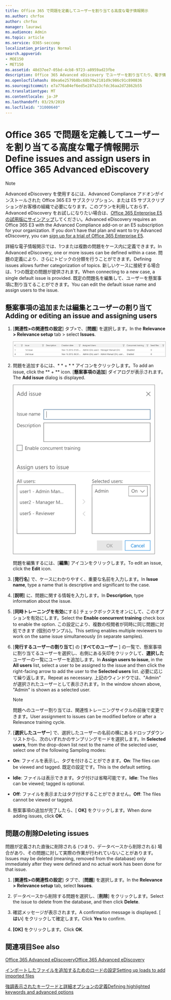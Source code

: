 ```yaml
---
title: Office 365 で問題を定義してユーザーを割り当てる高度な電子情報開示
ms.author: chrfox
author: chrfox
manager: laurawi
ms.audience: Admin
ms.topic: article
ms.service: O365-seccomp
localization_priority: Normal
search.appverid:
- MOE150
- MET150
ms.assetid: 48d37ee7-05bd-4cb8-9723-a8959ad23fbe
description: Office 365 Advanced eDiscovery でユーザーを割り当てたり、電子情報開示ケースの問題を削除したりするなど、案件を追加または編集する方法について説明します。
ms.openlocfilehash: 80ea6e2579b8bc68b70e2181d9c986c91c890836
ms.sourcegitcommit: e7a776a04ef6ed5e287a33cfdc36aa2d72862b55
ms.translationtype: MT
ms.contentlocale: ja-JP
ms.lasthandoff: 03/29/2019
ms.locfileid: "31000640"
---
```

# <a name="define-issues-and-assign-users-in-office-365-advanced-ediscovery"></a><span data-ttu-id="e0179-103">Office 365 で問題を定義してユーザーを割り当てる高度な電子情報開示</span><span class="sxs-lookup"><span data-stu-id="e0179-103">Define issues and assign users in Office 365 Advanced eDiscovery</span></span>

> [!NOTE]
> <span data-ttu-id="e0179-p101">Advanced eDiscovery を使用するには、Advanced Compliance アドオンがインストールされた Office 365 E3 サブスクリプション、または E5 サブスクリプションがお客様の組織で必要になります。このプランを利用しておらず、Advanced eDiscovery をお試しになりたい場合は、[Office 365 Enterprise E5 の試用版にサインアップ](https://go.microsoft.com/fwlink/p/?LinkID=698279)してください。</span><span class="sxs-lookup"><span data-stu-id="e0179-p101">Advanced eDiscovery requires an Office 365 E3 with the Advanced Compliance add-on or an E5 subscription for your organization. If you don't have that plan and want to try Advanced eDiscovery, you can [sign up for a trial of Office 365 Enterprise E5](https://go.microsoft.com/fwlink/p/?LinkID=698279).</span></span> 
  
<span data-ttu-id="e0179-106">詳細な電子情報開示では、1つまたは複数の問題をケース内に定義できます。</span><span class="sxs-lookup"><span data-stu-id="e0179-106">In Advanced eDiscovery, one or more issues can be defined within a case.</span></span> <span data-ttu-id="e0179-107">問題の定義により、さらにトピックの分類を行うことができます。</span><span class="sxs-lookup"><span data-stu-id="e0179-107">Defining issues allows further categorization of topics.</span></span> <span data-ttu-id="e0179-108">新しいケースに接続する場合は、1つの既定の問題が提供されます。</span><span class="sxs-lookup"><span data-stu-id="e0179-108">When connecting to a new case, a single default issue is provided.</span></span> <span data-ttu-id="e0179-109">既定の問題名を編集して、ユーザーを懸案事項に割り当てることができます。</span><span class="sxs-lookup"><span data-stu-id="e0179-109">You can edit the default issue name and assign users to the issue.</span></span> 
  
## <a name="adding-or-editing-an-issue-and-assigning-users"></a><span data-ttu-id="e0179-110">懸案事項の追加または編集とユーザーの割り当て</span><span class="sxs-lookup"><span data-stu-id="e0179-110">Adding or editing an issue and assigning users</span></span>

1. <span data-ttu-id="e0179-111">[**関連性\>の関連性の設定**] タブ\>で、[**問題**] を選択します。</span><span class="sxs-lookup"><span data-stu-id="e0179-111">In the **Relevance \> Relevance setup** tab \> select **Issues**.</span></span>
    
    ![関連性の設定の問題](media/dfd8f9ef-b167-4ed9-980e-00ae98a97169.png)
  
2. <span data-ttu-id="e0179-113">問題を追加するには、\* \* + \* \* アイコンをクリックします。</span><span class="sxs-lookup"><span data-stu-id="e0179-113">To add an issue, click the \*\* + \*\* icon.</span></span> <span data-ttu-id="e0179-114">[**懸案事項の追加**] ダイアログが表示されます。</span><span class="sxs-lookup"><span data-stu-id="e0179-114">The **Add issue** dialog is displayed.</span></span> 
    
    ![[関連性の設定] の追加問題](media/c8e94982-139a-472a-b85d-282f2d742046.png)
  
    <span data-ttu-id="e0179-116">問題を編集するには、[**編集**] アイコンをクリックします。</span><span class="sxs-lookup"><span data-stu-id="e0179-116">To edit an issue, click the **Edit** icon.</span></span> 
    
3. <span data-ttu-id="e0179-117">[**発行名**] で、ケースにわかりやすく、重要な名前を入力します。</span><span class="sxs-lookup"><span data-stu-id="e0179-117">In **Issue name**, type a name that is descriptive and significant to the case.</span></span> 
    
4. <span data-ttu-id="e0179-118">[**説明**] に、問題に関する情報を入力します。</span><span class="sxs-lookup"><span data-stu-id="e0179-118">In **Description**, type information about the issue.</span></span>
    
5. <span data-ttu-id="e0179-119">[**同時トレーニングを有効**にする] チェックボックスをオンにして、このオプションを有効にします。</span><span class="sxs-lookup"><span data-stu-id="e0179-119">Select the **Enable concurrent training** check box to enable the option.</span></span> <span data-ttu-id="e0179-120">この設定により、複数の校閲者が同時に同じ問題に対処できます (個別のサンプル)。</span><span class="sxs-lookup"><span data-stu-id="e0179-120">This setting enables multiple reviewers to work on the same issue simultaneously (in separate samples).</span></span> 
    
6. <span data-ttu-id="e0179-121">[**発行するユーザーの割り当て**] の [**すべてのユーザー** ] の一覧で、懸案事項に割り当てるユーザーを選択し、右側にある矢印をクリックして、**選択した**ユーザーの一覧にユーザーを追加します。</span><span class="sxs-lookup"><span data-stu-id="e0179-121">In **Assign users to issue**, in the **All users** list, select a user to be assigned to the issue and then click the right-facing arrow to add the user to the **Selected users** list.</span></span> <span data-ttu-id="e0179-122">必要に応じて繰り返します。</span><span class="sxs-lookup"><span data-stu-id="e0179-122">Repeat as necessary.</span></span> <span data-ttu-id="e0179-123">上記のウィンドウでは、"Admin" が選択されたユーザーとして表示されます。</span><span class="sxs-lookup"><span data-stu-id="e0179-123">In the window shown above, "Admin" is shown as a selected user.</span></span> 
    
    > [!NOTE]
    > <span data-ttu-id="e0179-124">問題へのユーザー割り当ては、関連性トレーニングサイクルの前後で変更できます。</span><span class="sxs-lookup"><span data-stu-id="e0179-124">User assignment to issues can be modified before or after a Relevance training cycle.</span></span> 
  
7. <span data-ttu-id="e0179-125">[**選択したユーザー**] で、選択したユーザーの名前の横にあるドロップダウンリストから、次のいずれかのサンプリングモードを選択します。</span><span class="sxs-lookup"><span data-stu-id="e0179-125">In **Selected users**, from the drop-down list next to the name of the selected user, select one of the following Sampling modes:</span></span> 
    
  - <span data-ttu-id="e0179-126">**On**: ファイルを表示し、タグを付けることができます。</span><span class="sxs-lookup"><span data-stu-id="e0179-126">**On**: The files can be viewed and tagged.</span></span> <span data-ttu-id="e0179-127">既定の設定です。</span><span class="sxs-lookup"><span data-stu-id="e0179-127">This is the default setting.</span></span>
    
  - <span data-ttu-id="e0179-128">**Idle**: ファイルは表示できます。タグ付けは省略可能です。</span><span class="sxs-lookup"><span data-stu-id="e0179-128">**Idle**: The files can be viewed; tagged is optional.</span></span>
    
  - <span data-ttu-id="e0179-129">**Off**: ファイルを表示またはタグ付けすることができません。</span><span class="sxs-lookup"><span data-stu-id="e0179-129">**Off**: The files cannot be viewed or tagged.</span></span>
    
8. <span data-ttu-id="e0179-130">懸案事項の追加が完了したら、[ **OK]** をクリックします。</span><span class="sxs-lookup"><span data-stu-id="e0179-130">When done adding issues, click **OK**.</span></span>
    
## <a name="deleting-issues"></a><span data-ttu-id="e0179-131">問題の削除</span><span class="sxs-lookup"><span data-stu-id="e0179-131">Deleting issues</span></span>

<span data-ttu-id="e0179-132">問題が定義された直後に削除される (つまり、データベースから削除される) 場合があり、その問題に対して実際の作業が行われていないことがあります。</span><span class="sxs-lookup"><span data-stu-id="e0179-132">Issues may be deleted (meaning, removed from the database) only immediately after they were defined and no actual work has been done for that issue.</span></span> 
  
1. <span data-ttu-id="e0179-133">[**関連性\>の関連性の設定**] タブで、[**問題**] を選択します。</span><span class="sxs-lookup"><span data-stu-id="e0179-133">In the **Relevance \> Relevance setup** tab, select **Issues**.</span></span>
    
2. <span data-ttu-id="e0179-134">データベースから削除する問題を選択し、[**削除**] をクリックします。</span><span class="sxs-lookup"><span data-stu-id="e0179-134">Select the issue to delete from the database, and then click **Delete**.</span></span>
    
3. <span data-ttu-id="e0179-135">確認メッセージが表示されます。</span><span class="sxs-lookup"><span data-stu-id="e0179-135">A confirmation message is displayed.</span></span> <span data-ttu-id="e0179-136">[ **はい**] をクリックして確定します。</span><span class="sxs-lookup"><span data-stu-id="e0179-136">Click **Yes** to confirm.</span></span> 
    
4. <span data-ttu-id="e0179-137">**[OK]** をクリックします。</span><span class="sxs-lookup"><span data-stu-id="e0179-137">Click **OK**.</span></span>
    
## <a name="see-also"></a><span data-ttu-id="e0179-138">関連項目</span><span class="sxs-lookup"><span data-stu-id="e0179-138">See also</span></span>

[<span data-ttu-id="e0179-139">Office 365 Advanced eDiscovery</span><span class="sxs-lookup"><span data-stu-id="e0179-139">Office 365 Advanced eDiscovery</span></span>](office-365-advanced-ediscovery.md)
  
[<span data-ttu-id="e0179-140">インポートしたファイルを追加するためのロードの設定</span><span class="sxs-lookup"><span data-stu-id="e0179-140">Setting up loads to add imported files</span></span>](set-up-loads-to-add-imported-files.md)
  
[<span data-ttu-id="e0179-141">強調表示されたキーワードと詳細オプションの定義</span><span class="sxs-lookup"><span data-stu-id="e0179-141">Defining highlighted keywords and advanced options</span></span>](define-highlighted-keywords-and-advanced-options.md)

